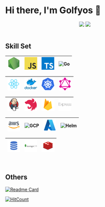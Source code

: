 # Hi there, I'm Golfyos 👋

<!-- ## My stats :bar_chart: -->

<div align="center"> 
       <img src="https://github-readme-stats.vercel.app/api?username=golfyos&count_private=true&show_icons=true&theme=blueberry" />
      <img src="https://github-readme-stats.vercel.app/api/top-langs/?username=golfyos&layout=compact" />
  
</div>

<br/>

## Skill Set

<img title="Node" alt="Node" width="40px" src="https://raw.githubusercontent.com/github/explore/master/topics/nodejs/nodejs.png" />|<img alt="JS" title="JavaScript" width="40px" src="https://raw.githubusercontent.com/github/explore/master/topics/javascript/javascript.png">|<img alt="TS" title="Typescript" width="40px" src="https://raw.githubusercontent.com/github/explore/master/topics/typescript/typescript.png">|<img title="Go" alt="Go" width="40px" src="https://user-images.githubusercontent.com/21194352/155830634-13f71616-7c1a-49d8-8887-e09f72049d19.svg">
|--|--|--|--|

<img title="React" alt="React" width="40px" src="https://raw.githubusercontent.com/github/explore/master/topics/react/react.png" />|<img alt="JS" title="Docker" width="40px" src="https://raw.githubusercontent.com/github/explore/master/topics/docker/docker.png">|<img alt="Kubernetes" title="Kubernetes" width="40px" src="https://raw.githubusercontent.com/github/explore/master/topics/kubernetes/kubernetes.png">|<img title="Helm" alt="Helm" width="40px" src="https://raw.githubusercontent.com/github/explore/master/topics/graphql/graphql.png">
|--|--|--|--|

<img title="Jenkins" alt="Jenkins" width="40px" src="https://raw.githubusercontent.com/github/explore/master/topics/jenkins/jenkins.png" />|<img alt="NestJS" title="NestJS" width="40px" src="https://raw.githubusercontent.com/github/explore/master/topics/nestjs/nestjs.png">|<img alt="Firebase" title="Firebase" width="40px" src="https://raw.githubusercontent.com/github/explore/master/topics/firebase/firebase.png">|<img title="Express" alt="Express" width="40px" src="https://raw.githubusercontent.com/github/explore/master/topics/express/express.png">
|--|--|--|--|

<img title="AWS" alt="AWS" width="40px" src="https://raw.githubusercontent.com/github/explore/master/topics/aws/aws.png" />|<img alt="GCP" title="GCP" width="40px" src="https://user-images.githubusercontent.com/21194352/155831151-8d0dbbf1-907a-48ee-80c6-3a9a069ca283.png">|<img alt="Azure" title="Azure" width="40px" src="https://raw.githubusercontent.com/github/explore/master/topics/azure/azure.png">|<img title="Helm" alt="Helm" width="40px" src="https://user-images.githubusercontent.com/21194352/155831230-d6f2c0a2-fee2-4454-b0ec-ad79d4a1e285.svg">
|--|--|--|--|

<img title="SQL" alt="SQL" width="40px" src="https://raw.githubusercontent.com/github/explore/master/topics/sql/sql.png">|<img title="MongoDB" alt="MongoDB" width="40px" src="https://raw.githubusercontent.com/github/explore/master/topics/mongodb/mongodb.png">|<img title="Redis" alt="Redis" width="40px" src="https://raw.githubusercontent.com/github/explore/master/topics/redis/redis.png">
|--|--|--|


<br/>


## Others

[![Readme Card](https://github-readme-stats.vercel.app/api/pin/?username=golfyos&repo=cypress-api&theme=aura)](https://github.com/golfyos/cypress-api)

[![HitCount](https://hits.dwyl.com/golfyos/golfyos.svg?style=flat)](http://hits.dwyl.com/golfyos/golfyos)

<!-- 
**golfyos/golfyos** is a ✨ _special_ ✨ repository because its `README.md` (this file) appears on your GitHub profile.

Here are some ideas to get you started:

- 🔭 I’m currently working on ...
- 🌱 I’m currently learning ...
- 👯 I’m looking to collaborate on ...
- 🤔 I’m looking for help with ...
- 💬 Ask me about ...
- 📫 How to reach me: ...
- 😄 Pronouns: ...
- ⚡ Fun fact: ...
 -->
